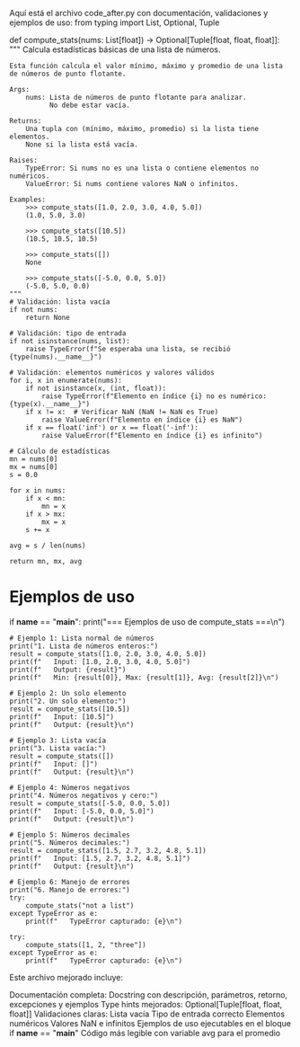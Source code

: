 Aquí está el archivo code_after.py con documentación, validaciones y ejemplos de uso:
from typing import List, Optional, Tuple

def compute_stats(nums: List[float]) -> Optional[Tuple[float, float, float]]:
    """
    Calcula estadísticas básicas de una lista de números.
    
    Esta función calcula el valor mínimo, máximo y promedio de una lista
    de números de punto flotante.
    
    Args:
        nums: Lista de números de punto flotante para analizar.
              No debe estar vacía.
    
    Returns:
        Una tupla con (mínimo, máximo, promedio) si la lista tiene elementos.
        None si la lista está vacía.
    
    Raises:
        TypeError: Si nums no es una lista o contiene elementos no numéricos.
        ValueError: Si nums contiene valores NaN o infinitos.
    
    Examples:
        >>> compute_stats([1.0, 2.0, 3.0, 4.0, 5.0])
        (1.0, 5.0, 3.0)
        
        >>> compute_stats([10.5])
        (10.5, 10.5, 10.5)
        
        >>> compute_stats([])
        None
        
        >>> compute_stats([-5.0, 0.0, 5.0])
        (-5.0, 5.0, 0.0)
    """
    # Validación: lista vacía
    if not nums:
        return None
    
    # Validación: tipo de entrada
    if not isinstance(nums, list):
        raise TypeError(f"Se esperaba una lista, se recibió {type(nums).__name__}")
    
    # Validación: elementos numéricos y valores válidos
    for i, x in enumerate(nums):
        if not isinstance(x, (int, float)):
            raise TypeError(f"Elemento en índice {i} no es numérico: {type(x).__name__}")
        if x != x:  # Verificar NaN (NaN != NaN es True)
            raise ValueError(f"Elemento en índice {i} es NaN")
        if x == float('inf') or x == float('-inf'):
            raise ValueError(f"Elemento en índice {i} es infinito")
    
    # Cálculo de estadísticas
    mn = nums[0]
    mx = nums[0]
    s = 0.0
    
    for x in nums:
        if x < mn:
            mn = x
        if x > mx:
            mx = x
        s += x
    
    avg = s / len(nums)
    
    return mn, mx, avg


# Ejemplos de uso
if __name__ == "__main__":
    print("=== Ejemplos de uso de compute_stats ===\n")
    
    # Ejemplo 1: Lista normal de números
    print("1. Lista de números enteros:")
    result = compute_stats([1.0, 2.0, 3.0, 4.0, 5.0])
    print(f"   Input: [1.0, 2.0, 3.0, 4.0, 5.0]")
    print(f"   Output: {result}")
    print(f"   Min: {result[0]}, Max: {result[1]}, Avg: {result[2]}\n")
    
    # Ejemplo 2: Un solo elemento
    print("2. Un solo elemento:")
    result = compute_stats([10.5])
    print(f"   Input: [10.5]")
    print(f"   Output: {result}\n")
    
    # Ejemplo 3: Lista vacía
    print("3. Lista vacía:")
    result = compute_stats([])
    print(f"   Input: []")
    print(f"   Output: {result}\n")
    
    # Ejemplo 4: Números negativos
    print("4. Números negativos y cero:")
    result = compute_stats([-5.0, 0.0, 5.0])
    print(f"   Input: [-5.0, 0.0, 5.0]")
    print(f"   Output: {result}\n")
    
    # Ejemplo 5: Números decimales
    print("5. Números decimales:")
    result = compute_stats([1.5, 2.7, 3.2, 4.8, 5.1])
    print(f"   Input: [1.5, 2.7, 3.2, 4.8, 5.1]")
    print(f"   Output: {result}\n")
    
    # Ejemplo 6: Manejo de errores
    print("6. Manejo de errores:")
    try:
        compute_stats("not a list")
    except TypeError as e:
        print(f"   TypeError capturado: {e}\n")
    
    try:
        compute_stats([1, 2, "three"])
    except TypeError as e:
        print(f"   TypeError capturado: {e}\n")

Este archivo mejorado incluye:

Documentación completa: Docstring con descripción, parámetros, retorno, excepciones y ejemplos
Type hints mejorados: Optional[Tuple[float, float, float]]
Validaciones claras:
Lista vacía
Tipo de entrada correcto
Elementos numéricos
Valores NaN e infinitos
Ejemplos de uso ejecutables en el bloque if __name__ == "__main__"
Código más legible con variable avg para el promedio